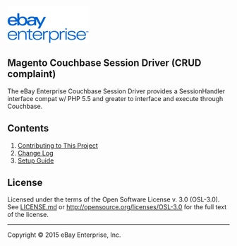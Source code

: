 [![ebay logo](docs/static/logo-vert.png)](http://www.ebayenterprise.com/)

## Magento Couchbase Session Driver (CRUD complaint)

The eBay Enterprise Couchbase Session Driver provides a SessionHandler interface compat w/ PHP 5.5 and greater to interface and execute through Couchbase.

## Contents

1. [Contributing to This Project](CONTRIBUTING.md)
2. [Change Log](CHANGELOG.md)
3. [Setup Guide](INSTALL.md)

## License

Licensed under the terms of the Open Software License v. 3.0 (OSL-3.0). See [LICENSE.md](LICENSE.md) or http://opensource.org/licenses/OSL-3.0 for the full text of the license.

- - -
Copyright © 2015 eBay Enterprise, Inc.

